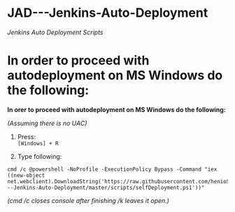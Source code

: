 # JAD---Jenkins-Auto-Deployment  
_Jenkins Auto Deployment Scripts_
    
**In order to proceed with autodeployment on MS Windows do the following:**  
=======
**In orer to proceed with autodeployment on MS Windows do the following:**  

 _(Assuming there is no UAC)_  
     
1. Press:  
`[Windows] + R`     
   
2. Type following:   
```Batchfile  
cmd /c @powershell -NoProfile -ExecutionPolicy Bypass -Command "iex ((new-object net.webclient).DownloadString('https://raw.githubusercontent.com/henioStraszny/JAD---Jenkins-Auto-Deployment/master/scripts/selfDeployment.ps1'))"  
```
  
_(cmd /c closes console after finishing /k leaves it open.)_  